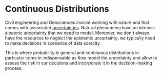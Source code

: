 # Continuous Distributions

Civil engineering and Geosciences involve working with nature and that comes with associated [uncertainties](https://mude.citg.tudelft.nl/book/propagation_uncertainty/uncertainty.html). Natural phenomena have an intrinsic aleatoric uncertainty that we need to model. Moreover, we don't always have the resources to neglect the epistemic uncertainty; we typically need to make decisions in scenarios of data scarcity. 

This is where probability in general and continuous distributions in particular come in indispensable as they model the uncertainty and allow to assess the risk in our decisions and incorporate it in the decision-making process.



